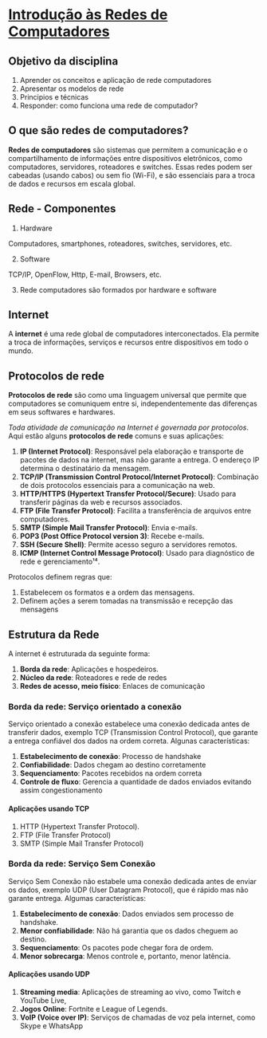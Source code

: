 # [Introdução às Redes de Computadores](https://youtu.be/1csTmCZj-io?si=WirPF8dRXxcipPit)

## Objetivo da disciplina

1. Aprender os conceitos e aplicação de rede computadores
2. Apresentar os modelos de rede
3. Principios e técnicas
4. Responder: como funciona uma rede de computador?

## O que são redes de computadores?

**Redes de computadores** são sistemas que permitem a comunicação e o compartilhamento de informações entre dispositivos eletrônicos, como computadores, servidores, roteadores e switches. Essas redes podem ser cabeadas (usando cabos) ou sem fio (Wi-Fi), e são essenciais para a troca de dados e recursos em escala global.

## Rede - Componentes

1. Hardware
   
Computadores, smartphones, roteadores, switches, servidores, etc.

2. Software

TCP/IP, OpenFlow, Http, E-mail, Browsers, etc.

3. Rede computadores são formados por hardware e software

## Internet

A **internet** é uma rede global de computadores interconectados. Ela permite a troca de informações, serviços e recursos entre dispositivos em todo o mundo.

## Protocolos de rede

**Protocolos de rede** são como uma linguagem universal que permite que computadores se comuniquem entre si, independentemente das diferenças em seus softwares e hardwares.

*Toda atividade de comunicação na Internet é governada por protocolos*. Aqui estão alguns **protocolos de rede** comuns e suas aplicações:

1. **IP (Internet Protocol)**: Responsável pela elaboração e transporte de pacotes de dados na internet, mas não garante a entrega. O endereço IP determina o destinatário da mensagem.
2. **TCP/IP (Transmission Control Protocol/Internet Protocol)**: Combinação de dois protocolos essenciais para a comunicação na web.
3. **HTTP/HTTPS (Hypertext Transfer Protocol/Secure)**: Usado para transferir páginas da web e recursos associados.
4. **FTP (File Transfer Protocol)**: Facilita a transferência de arquivos entre computadores.
5. **SMTP (Simple Mail Transfer Protocol)**: Envia e-mails.
6. **POP3 (Post Office Protocol version 3)**: Recebe e-mails.
7. **SSH (Secure Shell)**: Permite acesso seguro a servidores remotos.
8. **ICMP (Internet Control Message Protocol)**: Usado para diagnóstico de rede e gerenciamento¹⁴.

Protocolos definem regras que:

1. Estabelecem os formatos e a ordem das mensagens.
2. Definem ações a serem tomadas na transmissão e recepção das mensagens

## Estrutura da Rede

A internet é estruturada da seguinte forma:

1. **Borda da rede**: Aplicações e hospedeiros.
2. **Núcleo da rede**: Roteadores e rede de redes
3. **Redes de acesso, meio físico**: Enlaces de comunicação

### Borda da rede: Serviço orientado a conexão

Serviço orientado a conexão estabelece uma conexão dedicada antes de transferir dados, exemplo TCP (Transmission Control Protocol), que garante a entrega confiável dos dados na ordem correta. Algunas características:

1. **Estabelecimento de conexão**: Processo de handshake
2. **Confiabilidade**: Dados chegam ao destino corretamente
3. **Sequenciamento**: Pacotes recebidos na ordem correta
4. **Controle de fluxo**: Gerencia a quantidade de dados enviados evitando assim congestionamento

#### Aplicações usando TCP

1. HTTP (Hypertext Transfer Protocol).
2. FTP (File Transfer Protocol)
3. SMTP (Simple Mail Transfer Protocol)

### Borda da rede: Serviço Sem Conexão

Serviço Sem Conexão não estabele uma conexão dedicada antes de enviar os dados, exemplo UDP (User Datagram Protocol), que é rápido mas não garante entrega. Algumas características:

1. **Estabelecimento de conexão**: Dados enviados sem processo de handshake.
2. **Menor confiabilidade**: Não há garantia que os dados cheguem ao destino.
3. **Sequenciamento**: Os pacotes pode chegar fora de ordem.
4. **Menor sobrecarga**: Menos controle e, portanto, menor latência.

#### Aplicações usando UDP

1. **Streaming media**: Aplicações de streaming ao vivo, como Twitch e YouTube Live,
2. **Jogos Online**: Fortnite e League of Legends.
3. **VoIP (Voice over IP)**: Serviços de chamadas de voz pela internet, como Skype e WhatsApp